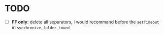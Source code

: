 # TODO #

- [ ] **FF only:** delete all separators, I would recommand before the `setTimeout` in `synchronize_folder_found`